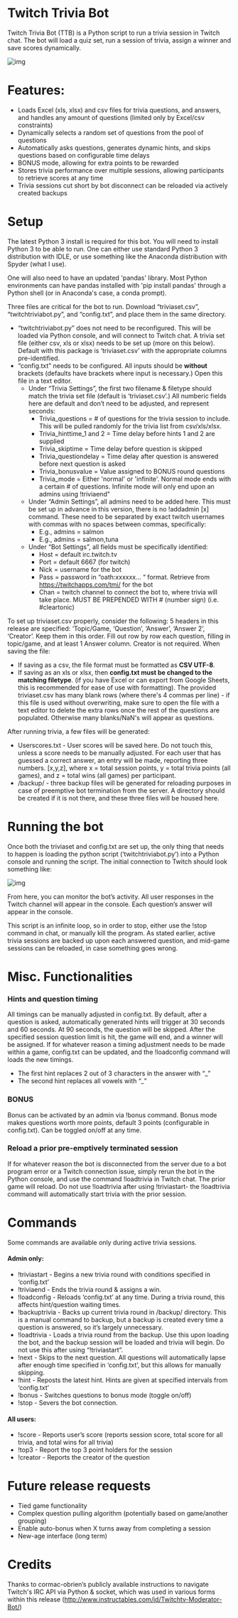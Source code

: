 # Twitch Trivia Bot

Twitch Trivia Bot (TTB) is a Python script to run a trivia session in Twitch chat. The bot will load a quiz set, run a session of trivia, assign a winner and save scores dynamically. 

![img](https://i.imgur.com/m0lVwSI.png)


# Features:
+ Loads Excel (xls, xlsx) and csv files for trivia questions, and answers, and handles any amount of questions (limited only by Excel/csv constraints)
+ Dynamically selects a random set of questions from the pool of questions
+ Automatically asks questions, generates dynamic hints, and skips questions based on configurable time delays
+ BONUS mode, allowing for extra points to be rewarded
+ Stores trivia performance over multiple sessions, allowing participants to retrieve scores at any time
+ Trivia sessions cut short by bot disconnect can be reloaded via actively created backups

# Setup
The latest Python 3 install is required for this bot. You will need to install Python 3 to be able to run. One can either use standard Python 3 distribution with IDLE, or use something like the Anaconda distribution with Spyder (what I use). 

One will also need to have an updated 'pandas' library. Most Python environments can have pandas installed with 'pip install pandas' through a Python shell (or in Anaconda's case, a conda prompt). 

Three files are critical for the bot to run. Download “triviaset.csv”, “twitchtriviabot.py”, and “config.txt”, and place them in the same directory. 

+ “twitchtriviabot.py” does not need to be reconfigured. This will be loaded via Python console, and will connect to Twitch chat.
A trivia set file (either csv, xls or xlsx) needs to be set up (more on this below). Default with this package is ‘triviaset.csv’ with the appropriate columns pre-identified. 
+ “config.txt” needs to be configured. All inputs should be **without** brackets (defaults have brackets where input is necessary.) Open this file in a text editor.
  + Under “Trivia Settings”, the first two filename & filetype should match the trivia set file (default is ‘triviaset.csv’.) All numberic fields here are default and don’t need to be adjusted, and represent seconds:
    + Trivia_questions = # of questions for the trivia session to include. This will be pulled randomly for the trivia list from csv/xls/xlsx. 
    + Trivia_hinttime_1 and 2 = Time delay before hints 1 and 2 are supplied
    + Trivia_skiptime = Time delay before question is skipped
    + Trivia_questiondelay = Time delay after question is answered before next question is asked
    + Trivia_bonusvalue = Value assigned to BONUS round questions
    + Trivia_mode = Either 'normal' or 'infinite'. Normal mode ends with a certain # of questions. Infinite mode will only end upon an admins using !triviaend"
  + Under “Admin Settings”, all admins need to be added here. This must be set up in advance in this version, there is no !addadmin [x] command. These need to be separated by exact twitch usernames with commas with no spaces between commas, specifically:
    + E.g., admins = salmon
    + E.g., admins = salmon,tuna
  + Under “Bot Settings”, all fields must be specifically identified:
    + Host = default irc.twitch.tv
    + Port = default 6667 (for twitch)
    + Nick = username for the bot
    + Pass = password in “oath:xxxxxx... “ format. Retrieve from https://twitchapps.com/tmi/ for the bot
    + Chan = twitch channel to connect the bot to, where trivia will take place. MUST BE PREPENDED WITH # (number sign) (i.e. #cleartonic)

To set up triviaset.csv properly, consider the following:
5 headers in this release are specified: ‘Topic/Game, ‘Question’, ‘Answer’, ‘Answer 2’, ‘Creator’. Keep them in this order.
Fill out row by row each question, filling in topic/game, and at least 1 Answer column. Creator is not required. 
When saving the file:
+ If saving as a csv, the file format must be formatted as **CSV UTF-8**. 
+ If saving as an xls or xlsx, then **config.txt must be changed to the matching filetype**. (if you have Excel or can export from Google Sheets, this is recommended for ease of use with formatting). 
The provided triviaset.csv has many blank rows (where there's 4 commas per line) - if this file is used without overwriting, make sure to open the file with a text editor to delete the extra rows once the rest of the questions are populated. Otherwise many blanks/NaN's will appear as questions. 

After running trivia, a few files will be generated:
+ Userscores.txt - User scores will be saved here. Do not touch this, unless a score needs to be manually adjusted. For each user that has guessed a correct answer, an entry will be made, reporting three numbers. [x,y,z], where x = total session points, y = total trivia points (all games), and z = total wins (all games) per participant. 
+ /backup/ - three backup files will be generated for reloading purposes in case of preemptive bot termination from the server. A directory should be created if it is not there, and these three files will be housed here. 

# Running the bot

Once both the triviaset and config.txt are set up, the only thing that needs to happen is loading the python script (‘twitchtriviabot.py’) into a Python console and running the script. The initial connection to Twitch should look something like:

![img](https://i.imgur.com/Ds1TL8M.png "img")

From here, you can monitor the bot’s activity. All user responses in the Twitch channel will appear in the console. Each question’s answer will appear in the console. 

This script is an infinite loop, so in order to stop, either use the !stop command in chat, or manually kill the program. As stated earlier, active trivia sessions are backed up upon each answered question, and mid-game sessions can be reloaded, in case something goes wrong. 

# Misc. Functionalities

### Hints and question timing 

All timings can be manually adjusted in config.txt. By default, after a question is asked, automatically generated hints will trigger at 30 seconds and 60 seconds. At 90 seconds, the question will be skipped. After the specified session question limit is hit, the game will end, and a winner will be assigned. If for whatever reason a timing adjustment needs to be made within a game, config.txt can be updated, and the !loadconfig command will loads the new timings. 
+ The first hint replaces 2 out of 3 characters in the answer with “_”
+ The second hint replaces all vowels with “_”

### BONUS

Bonus can be activated by an admin via !bonus command. Bonus mode makes questions worth more points, default 3 points (configurable in config.txt). Can be toggled on/off at any time. 


### Reload a prior pre-emptively terminated session

If for whatever reason the bot is disconnected from the server due to a bot program error or a Twitch connection issue, simply rerun the bot in the Python console, and use the command !loadtrivia in Twitch chat. The prior game will reload.  Do not use !loadtrivia after using !triviastart- the !loadtrivia command will automatically start trivia with the prior session. 



# Commands
Some commands are available only during active trivia sessions.

#### Admin only:
+ !triviastart - Begins a new trivia round with conditions specified in ‘config.txt’
+ !triviaend - Ends the trivia round & assigns a win. 
+ !loadconfig - Reloads ‘config.txt’ at any time. During a trivia round, this affects hint/question waiting times.
+ !backuptrivia - Backs up current trivia round in /backup/ directory. This is a manual command to backup, but a backup is created every time a question is answered, so it’s largely unnecessary. 
+ !loadtrivia - Loads a trivia round from the backup. Use this upon loading the bot, and the backup session will be loaded and trivia will begin. Do not use this after using “!triviastart”. 
+ !next - Skips to the next question. All questions will automatically lapse after enough time specified in ‘config.txt’, but this allows for manually skipping.
+ !hint - Reposts the latest hint. Hints are given at specified intervals from ‘config.txt’
+ !bonus - Switches questions to bonus mode (toggle on/off)
+ !stop - Severs the bot connection. 

#### All users:
+ !score - Reports user’s score (reports session score, total score for all trivia, and total wins for all trivia)
+ !top3 - Report the top 3 point holders for the session
+ !creator - Reports the creator of the question 

# Future release requests
+ Tied game functionality
+ Complex question pulling algorithm (potentially based on game/another grouping)
+ Enable auto-bonus when X turns away from completing a session
+ New-age interface (long term)

# Credits
Thanks to cormac-obrien’s publicly available instructions to navigate Twitch's IRC API via Python & socket, which was used in various forms within this release (http://www.instructables.com/id/Twitchtv-Moderator-Bot/)


